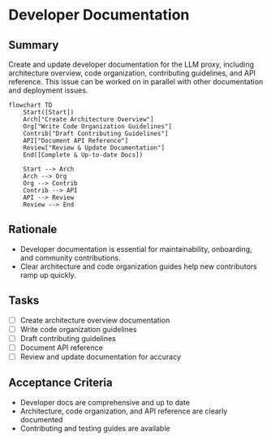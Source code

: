 # Developer Documentation

## Summary
Create and update developer documentation for the LLM proxy, including architecture overview, code organization, contributing guidelines, and API reference. This issue can be worked on in parallel with other documentation and deployment issues.

```mermaid
flowchart TD
    Start([Start])
    Arch["Create Architecture Overview"]
    Org["Write Code Organization Guidelines"]
    Contrib["Draft Contributing Guidelines"]
    API["Document API Reference"]
    Review["Review & Update Documentation"]
    End([Complete & Up-to-date Docs])

    Start --> Arch
    Arch --> Org
    Org --> Contrib
    Contrib --> API
    API --> Review
    Review --> End
```

## Rationale
- Developer documentation is essential for maintainability, onboarding, and community contributions.
- Clear architecture and code organization guides help new contributors ramp up quickly.

## Tasks
- [ ] Create architecture overview documentation
- [ ] Write code organization guidelines
- [ ] Draft contributing guidelines
- [ ] Document API reference
- [ ] Review and update documentation for accuracy

## Acceptance Criteria
- Developer docs are comprehensive and up to date
- Architecture, code organization, and API reference are clearly documented
- Contributing and testing guides are available 